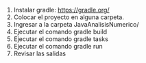 1. Instalar gradle: https://gradle.org/
2. Colocar el proyecto en alguna carpeta.
3. Ingresar a la carpeta JavaAnalisisNumerico/
4. Ejecutar el comando gradle build
5. Ejecutar el comando gradle tasks
6. Ejecutar el comando gradle run
7. Revisar las salidas
